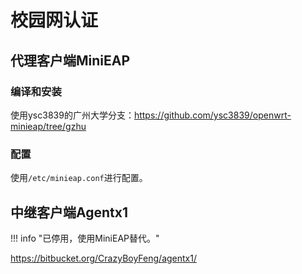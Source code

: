 # 校园网认证

## 代理客户端MiniEAP

### 编译和安装

使用ysc3839的广州大学分支：<https://github.com/ysc3839/openwrt-minieap/tree/gzhu>

### 配置

使用`/etc/minieap.conf`进行配置。

## 中继客户端Agentx1

!!! info "已停用，使用MiniEAP替代。"

<https://bitbucket.org/CrazyBoyFeng/agentx1/>
